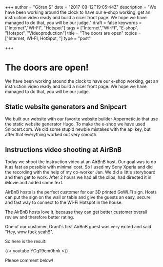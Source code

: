 +++
author = "Göran S"
date = "2017-09-12T19:05:44Z"
description = "We have been working around the clock to have our e-shop working, get an instruction video ready and build  a nicer front page. We hope we have managed to do that, you will be our judge."
draft = false
keywords = ["Internet","WI-FI", "Hotspot"]
tags = ["Internet","WI-FI", "E-shop", "Hotspot", "Videoproduction"]
title = "The doors are open"
topics = ["Internet, WI-FI, HotSpot, "]
type = "post"

+++
# The doors are open!
We have been working around the clock to have our e-shop working, get an instruction video ready and build  a nicer front page. We hope we have managed to do that, you will be our judge.
 
## Static website generators and Snipcart
We built our website with our favorite website builder Appernetic.io that use the static website generator Hugo. To make the e-shop we have used Snipcart.com. We did some stupid newbie mistakes with the api key, but after that everything worked out very smooth.  

## Instructions video shooting at AirBnB
Today we shoot the instruction video at an AirBnB host. Our goal was to do it as fast as possible with minimal cost. So I used my Sony Xperia and did the recording with the help of my co-worker Jan. We did a little storyboard and then get to work. After 2 hours we had all the clips, had directed it in iMovie and added some text.

AirBnB hosts is the perfect customer for our 3D printed GoWi.Fi sign. Hosts can put the sign on the wall or table and give the guests an easy, secure and fast way to connect to the Wi-Fi Hotspot in the house.   

The AirBnB hosts love it, because they can get better customer overall review and therefore better rating. 

One of our customer, Grant's first AirBnB guest was very exited and said "Hey, wow fuck yeah!!".

So here is the result:
   
{{< youtube YCqT9cm0hnk >}}

Please comment below!
